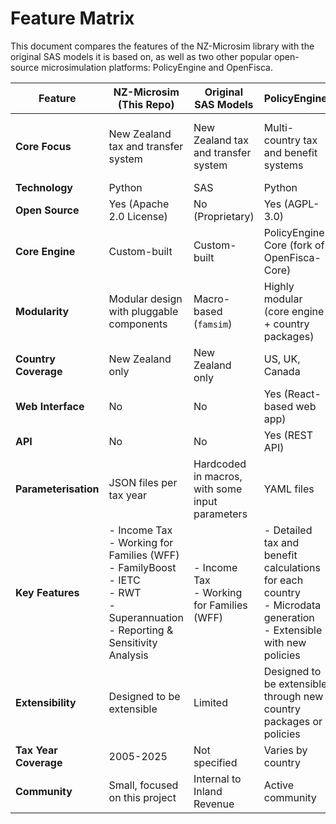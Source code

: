 # Feature Matrix

This document compares the features of the NZ-Microsim library with the original SAS models it is based on, as well as two other popular open-source microsimulation platforms: PolicyEngine and OpenFisca.

| Feature | NZ-Microsim (This Repo) | Original SAS Models | PolicyEngine | OpenFisca |
| --- | --- | --- | --- | --- |
| **Core Focus** | New Zealand tax and transfer system | New Zealand tax and transfer system | Multi-country tax and benefit systems | Generic microsimulation framework ("Legislation as code") |
| **Technology** | Python | SAS | Python | Python |
| **Open Source** | Yes (Apache 2.0 License) | No (Proprietary) | Yes (AGPL-3.0) | Yes (AGPL-3.0) |
| **Core Engine** | Custom-built | Custom-built | PolicyEngine Core (fork of OpenFisca-Core) | OpenFisca-Core |
| **Modularity** | Modular design with pluggable components | Macro-based (`famsim`) | Highly modular (core engine + country packages) | Highly modular (core engine + country packages) |
| **Country Coverage** | New Zealand only | New Zealand only | US, UK, Canada | France, Spain, Senegal, and others |
| **Web Interface** | No | No | Yes (React-based web app) | Yes (via country packages) |
| **API** | No | No | Yes (REST API) | Yes (REST API) |
| **Parameterisation** | JSON files per tax year | Hardcoded in macros, with some input parameters | YAML files | YAML files |
| **Key Features** | - Income Tax<br>- Working for Families (WFF)<br>- FamilyBoost<br>- IETC<br>- RWT<br>- Superannuation<br>- Reporting & Sensitivity Analysis | - Income Tax<br>- Working for Families (WFF) | - Detailed tax and benefit calculations for each country<br>- Microdata generation<br>- Extensible with new policies | - Core calculus engine<br>- Domain-specific language for policy rules<br>- Handles complex dependencies between variables |
| **Extensibility** | Designed to be extensible | Limited | Designed to be extensible through new country packages or policies | Designed to be extensible through new country packages or policies |
| **Tax Year Coverage** | 2005-2025 | Not specified | Varies by country | Varies by country |
| **Community** | Small, focused on this project | Internal to Inland Revenue | Active community | Active community |
